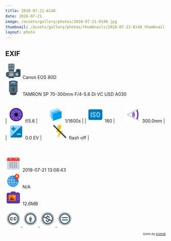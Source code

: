 ```yaml
---
title: 2018-07-21-8140
date: 2018-07-21
image: /assets/gallery/photos/2018-07-21-8140.jpg
thumbnail: /assets/gallery/photos/thumbnails/2018-07-21-8140_thumbnail.jpg
layout: photo
---
```

<style>
  div.container {
    width: 100% !important;
    max-width: none !important;
  }
  img.main-img {
    height: auto !important;
    max-width: 100% !important;
    max-height: 100vh !important;
  }
  img.exif {
    width: 50px;
    height: 50px;
  }
</style>

## EXIF
<img src='/assets/images/icons/camera.png' class='exif'> Canon EOS 80D  
<img src='/assets/images/icons/lens.png' class='exif'> TAMRON SP 70-300mm F/4-5.6 Di VC USD A030
<br><br>

| <img src='/assets/images/icons/aperture.png' class='exif'> f/5.6 | &emsp;&emsp;<img src='/assets/images/icons/shutter-speed.png' class='exif'> 1/1600s |
| <img src='/assets/images/icons/iso.png' class='exif'> 160 | &emsp;&emsp;<img src='/assets/images/icons/focal-length.png' class='exif'> 300.0mm |
| <img src='/assets/images/icons/exposure.png' class='exif'> 0.0 EV | &emsp;&emsp;<img src='/assets/images/icons/flash-off.png' class='exif'> flash off |

<br><br>
<img src='/assets/images/icons/calendar.png' class='exif'> 2018-07-21 13:08:43  
<img src='/assets/images/icons/location.png' class='exif'> N/A  
<img src='/assets/images/icons/image.png' class='exif'> 12.6MB

<a href='https://creativecommons.org/licenses/by-nc-nd/2.0/' class='no-underline'>
  <img src='/assets/images/icons/ccl/cc.png' class='exif'>
  <img src='/assets/images/icons/ccl/by.png' class='exif'>
  <img src='/assets/images/icons/ccl/nc.png' class='exif'>
  <img src='/assets/images/icons/ccl/nd.png' class='exif'>
</a>

<span style='float: right; font-size: 0.6rem'>icons by <a target="_blank" href="https://icons8.com">Icons8</a></span>
<br>
